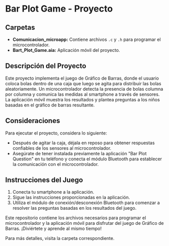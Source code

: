 # Bar Plot Game - Proyecto

## Carpetas

- **Comunicacion_microapp:** Contiene archivos `.c` y `.h` para programar el microcontrolador.
- **Bart_Plot_Game.aia:** Aplicación móvil del proyecto.

## Descripción del Proyecto

Este proyecto implementa el juego de Gráfico de Barras, donde el usuario coloca bolas dentro de una caja que luego se agita para distribuir las bolas aleatoriamente. Un microcontrolador detecta la presencia de bolas columna por columna y comunica las medidas al smartphone a través de sensores. La aplicación móvil muestra los resultados y plantea preguntas a los niños basadas en el gráfico de barras resultante.

## Consideraciones

Para ejecutar el proyecto, considera lo siguiente:

- Después de agitar la caja, déjala en reposo para obtener respuestas confiables de los sensores al microcontrolador.
- Asegúrate de tener instalada previamente la aplicación "Bar Plot Question" en tu teléfono y conecta el módulo Bluetooth para establecer la comunicación con el microcontrolador.

## Instrucciones del Juego

1. Conecta tu smartphone a la aplicación.
2. Sigue las instrucciones proporcionadas en la aplicación.
3. Utiliza el módulo de conexión/desconexión Bluetooth para comenzar a resolver las preguntas basadas en los resultados del juego.

Este repositorio contiene los archivos necesarios para programar el microcontrolador y la aplicación móvil para disfrutar del juego de Gráfico de Barras. ¡Diviértete y aprende al mismo tiempo!

Para más detalles, visita la carpeta correspondiente.
